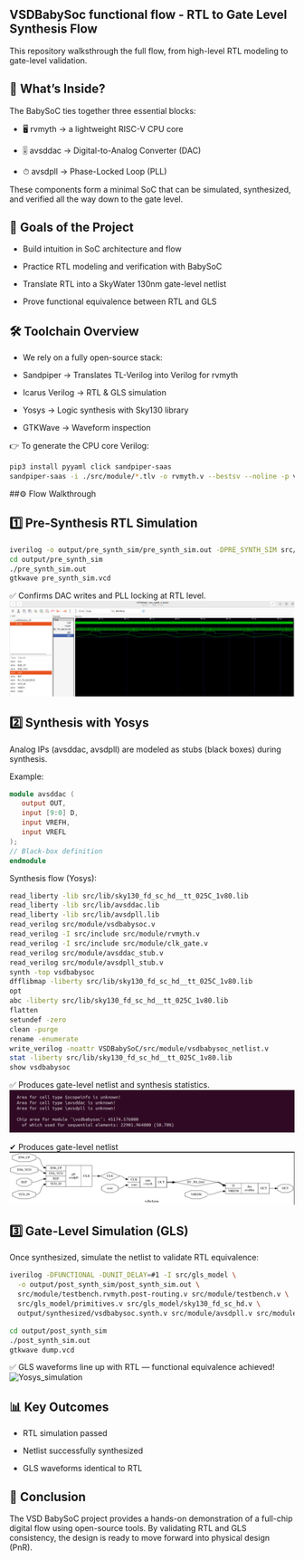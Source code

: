 ## VSDBabySoc functional flow - RTL to Gate Level Synthesis Flow

This repository walksthrough the full flow, from high-level RTL modeling to gate-level validation.

## 🔎 What’s Inside?

The BabySoC ties together three essential blocks:

- 🖥 rvmyth → a lightweight RISC-V CPU core

- 🎚 avsddac → Digital-to-Analog Converter (DAC)

- ⏱ avsdpll → Phase-Locked Loop (PLL)

These components form a minimal SoC that can be simulated, synthesized, and verified all the way down to the gate level.

## 🎯 Goals of the Project

- Build intuition in SoC architecture and flow

- Practice RTL modeling and verification with BabySoC

- Translate RTL into a SkyWater 130nm gate-level netlist

- Prove functional equivalence between RTL and GLS

## 🛠 Toolchain Overview

- We rely on a fully open-source stack:

- Sandpiper → Translates TL-Verilog into Verilog for rvmyth

- Icarus Verilog → RTL & GLS simulation

- Yosys → Logic synthesis with Sky130 library

- GTKWave → Waveform inspection

👉 To generate the CPU core Verilog:
```bash
pip3 install pyyaml click sandpiper-saas
sandpiper-saas -i ./src/module/*.tlv -o rvmyth.v --bestsv --noline -p verilog --outdir ./src/module/
```
##⚙️ Flow Walkthrough

## 1️⃣ Pre-Synthesis RTL Simulation
```bash
iverilog -o output/pre_synth_sim/pre_synth_sim.out -DPRE_SYNTH_SIM src/module/testbench.v -I src/include -I src/module
cd output/pre_synth_sim
./pre_synth_sim.out
gtkwave pre_synth_sim.vcd
```

✅ Confirms DAC writes and PLL locking at RTL level.
![Presynthesis_simulation](assets/pre_synth.png)

## 2️⃣ Synthesis with Yosys

Analog IPs (avsddac, avsdpll) are modeled as stubs (black boxes) during synthesis.

Example:
```verilog
module avsddac (
   output OUT,
   input [9:0] D,
   input VREFH,
   input VREFL
);
// Black-box definition
endmodule
```

Synthesis flow (Yosys):
```bash
read_liberty -lib src/lib/sky130_fd_sc_hd__tt_025C_1v80.lib
read_liberty -lib src/lib/avsddac.lib
read_liberty -lib src/lib/avsdpll.lib
read_verilog src/module/vsdbabysoc.v
read_verilog -I src/include src/module/rvmyth.v
read_verilog -I src/include src/module/clk_gate.v
read_verilog src/module/avsddac_stub.v
read_verilog src/module/avsdpll_stub.v
synth -top vsdbabysoc
dfflibmap -liberty src/lib/sky130_fd_sc_hd__tt_025C_1v80.lib
opt
abc -liberty src/lib/sky130_fd_sc_hd__tt_025C_1v80.lib
flatten
setundef -zero
clean -purge
rename -enumerate
write_verilog -noattr VSDBabySoC/src/module/vsdbabysoc_netlist.v
stat -liberty src/lib/sky130_fd_sc_hd__tt_025C_1v80.lib
show vsdbabysoc
```

✅ Produces gate-level netlist and synthesis statistics.
![Chip_statistics](assets/chip_stats.png)

✔ Produces gate-level netlist
![Yosys_simulation](assets/VSDBabySoC.png)

## 3️⃣ Gate-Level Simulation (GLS)

Once synthesized, simulate the netlist to validate RTL equivalence:
``` bash
iverilog -DFUNCTIONAL -DUNIT_DELAY=#1 -I src/gls_model \
  -o output/post_synth_sim/post_synth_sim.out \
  src/module/testbench.rvmyth.post-routing.v src/module/testbench.v \
  src/gls_model/primitives.v src/gls_model/sky130_fd_sc_hd.v \
  output/synthesized/vsdbabysoc.synth.v src/module/avsdpll.v src/module/avsddac.v
```
```bash
cd output/post_synth_sim
./post_synth_sim.out
gtkwave dump.vcd
```

✅ GLS waveforms line up with RTL — functional equivalence achieved!
![Yosys_simulation](assets/post_synth.png)

## 📊 Key Outcomes

- RTL simulation passed

- Netlist successfully synthesized

- GLS waveforms identical to RTL

## 🚀 Conclusion

The VSD BabySoC project provides a hands-on demonstration of a full-chip digital flow using open-source tools. By validating RTL and GLS consistency, the design is ready to move forward into physical design (PnR).
